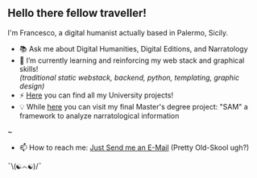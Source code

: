 ## Hello there fellow traveller!
I'm Francesco, a digital humanist actually based in Palermo, Sicily.

- 📚  Ask me about Digital Humanities, Digital Editions, and Narratology 
- 🌱  I’m currently learning and reinforcing my web stack and graphical skills!\
   _(traditional static webstack, backend, python, templating, graphic design)_
- ⚡  <a href="https://gist.github.com/falaimo99/2f1eac32177b862fef869adeb7735178#file-universityprojects-md">Here</a> you can find all my University projects!
- 💡 While <a href="https://github.com/falaimo99/sam">here</a> you can visit my final Master's degree project: "SAM" a framework to analyze narratological information

~
- 📫  How to reach me: <a href="mailto:falaimo99@gmail.com">Just Send me an E-Mail</a> (Pretty Old-Skool ugh?)

¯\\(☯෴☯)/¯

<!--
**falaimo99/falaimo99** is a ✨ _special_ ✨ repository because its `README.md` (this file) appears on your GitHub profile.

Here are some ideas to get you started:

- 🔭 I’m currently working on ...
- 🌱 I’m currently learning ...
- 👯 I’m looking to collaborate on ...
- 🤔 I’m looking for help with ...
- 💬 Ask me about ...
- 📫 How to reach me: ...
- 😄 Pronouns: ...
- ⚡ Fun fact: ...
-->

